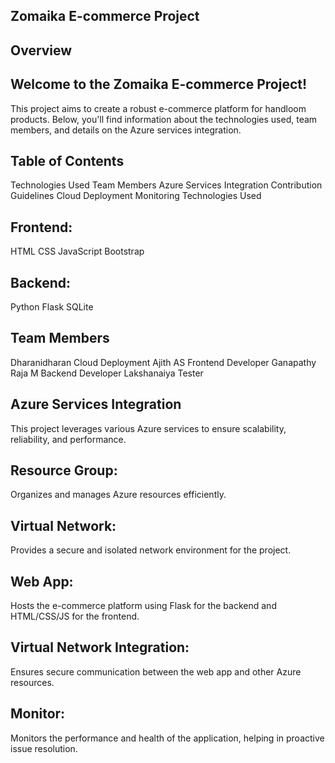 ## Zomaika E-commerce Project

## Overview
## Welcome to the Zomaika E-commerce Project! 
This project aims to create a robust e-commerce platform for handloom products. Below, you'll find information about the technologies used, team members, and details on the Azure services integration.

## Table of Contents
Technologies Used
Team Members
Azure Services Integration
Contribution Guidelines
Cloud Deployment
Monitoring
Technologies Used
## Frontend:

HTML
CSS
JavaScript
Bootstrap
## Backend:

Python
Flask
SQLite
## Team Members
Dharanidharan Cloud Deployment
Ajith AS Frontend Developer
Ganapathy Raja M Backend Developer
Lakshanaiya Tester
## Azure Services Integration
This project leverages various Azure services to ensure scalability, reliability, and performance.

## Resource Group: 
Organizes and manages Azure resources efficiently.
## Virtual Network: 
Provides a secure and isolated network environment for the project.
## Web App: 
Hosts the e-commerce platform using Flask for the backend and HTML/CSS/JS for the frontend.
## Virtual Network Integration:
Ensures secure communication between the web app and other Azure resources.
## Monitor: 
Monitors the performance and health of the application, helping in proactive issue resolution.

